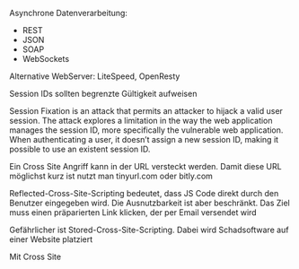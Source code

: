Asynchrone Datenverarbeitung:
- REST
- JSON
- SOAP
- WebSockets

Alternative WebServer:
LiteSpeed, OpenResty

Session IDs sollten begrenzte Gültigkeit aufweisen

Session Fixation is an attack that permits an attacker to hijack a valid user session. The attack explores a limitation in the way the web application manages the session ID, more specifically the vulnerable web application. When authenticating a user, it doesn’t assign a new session ID, making it possible to use an existent session ID.

Ein Cross Site Angriff kann in der URL versteckt werden. Damit diese URL möglichst kurz ist nutzt man tinyurl.com oder bitly.com

Reflected-Cross-Site-Scripting bedeutet, dass JS Code direkt durch den Benutzer eingegeben wird. 
Die Ausnutzbarkeit ist aber beschränkt. Das Ziel muss einen präparierten Link klicken, der per Email versendet wird

Gefährlicher ist Stored-Cross-Site-Scripting. Dabei wird Schadsoftware auf einer Website platziert

Mit Cross Site 
